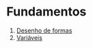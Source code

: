 # Fundamentos
1. [Desenho de formas](https://github.com/alvaroaxsmith/Grasshopper-Fundamentos/tree/main/Desenho-de-formas)
2. [Variáveis](https://github.com/alvaroaxsmith/Grasshopper-Fundamentos/tree/main/Vari%C3%A1veis)
